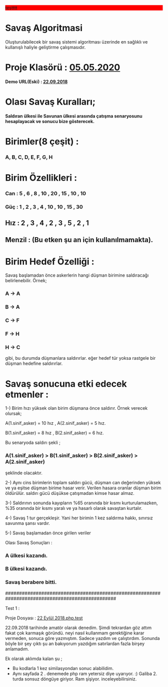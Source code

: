 <div style ="background-color:red;">testttt </div>

# Savaş Algoritmasi

Oluşturulabilecek bir savaş sistemi algoritması üzerinde en sağlıklı ve kullanışlı haliyle geliştirme çalışmasıdır.

# Proje Klasörü : <a href ="https://github.com/alperc58/SavassAlgoritmasi/tree/master/05.05.2020"> 05.05.2020 </a>

#### Demo URL(Eski) : <a href ="http://fetih.online/savas/index.php"> 22.09.2018 </a>

# Olası Savaş Kuralları;

#### Saldıran ülkesi ile Savunan ülkesi arasında çatışma senaryosunu hesaplayacak ve sonucu bize gösterecek.

# Birimler(8 çeşit) : 

###  A, B, C, D, E, F, G, H

# Birim Özellikleri : 

### Can : 5 , 6 , 8 , 10 , 20 , 15 , 10 , 10

### Güç : 1 , 2 , 3 , 4 , 10 , 10 , 15 , 30

## Hız : 2 , 3 , 4 , 2 , 3 , 5 , 2 , 1

## Menzil : (Bu etken şu an için kullanılmamakta).

# Birim Hedef Özelliği : 

Savaş başlamadan önce askerlerin hangi düşman birimine saldıracağı belirlenebilir. Örnek;

### A -> A

### B -> A

### C -> F

### F -> H

### H -> C

gibi, bu durumda düşmanlara saldırırlar. eğer hedef tür yoksa rastgele bir düşman hedefine saldırırlar.

# Savaş sonucuna etki edecek etmenler :

1-) Birim hızı yüksek olan birim düşmana önce saldırır. Örnek verecek olursak;

 A(1.sinif_asker) = 10 hız , A(2.sinif_asker) = 5 hız.
 
 B(1.sinif_asker) = 8 hız , B(2.sinif_asker) = 6 hız.
 

Bu senaryoda saldırı şekli ;  

### A(1.sinif_asker) > B(1.sinif_asker) > B(2.sinif_asker) > A(2.sinif_asker) 

şeklinde olacaktır.

2-) Aynı cins birimlerin toplam saldırı gücü, düşman can değerinden yüksek ve ya eşitse düşman birime hasar verir. Verilen hasara oranlar düşman birim öldürülür. saldırı gücü düşükse çatışmadan kimse hasar almaz.

3-) Saldırının sonunda kayıpların %65 oranında bir kısmı kurturulamazken, %35 oranında bir kısmı yaralı ve ya hasarlı olarak savaştan kurtalır.

4-) Savaş 1 tur gerçekleşir. Yani her birimin 1 kez saldırma hakkı, sınırsız savunma şansı vardır. 

5-) Savaş başlamadan önce girilen veriler

Olası Savaş Sonuçları : 

### A ülkesi kazandı. 

### B ülkesi kazandı. 

### Savaş berabere bitti.

################################################################################################

Test 1 :

Proje Dosyası : <a href ="https://github.com/alperc58/SavassAlgoritmasi/blob/master/22%20%E2%80%8EEyl%C3%BCl%20%E2%80%8E2018.php.test">22 ‎Eylül ‎2018.php.test</a>

22.09.2018 tarihinde amatör olarak denedim. Şimdi tekrardan göz attım fakat çok karmaşık göründü. neyi nasıl kullanmam gerektiğine karar vermeden, sonuca göre yazmıştım. 
Sadece yazdım ve çalıştırdım. Sonunda böyle bir şey çıktı şu an bakıyorum yazdığım satırlardan fazla birşey anlamadım.

Ek olarak aklımda kalan şu ; 
- Bu kodlarla 1 kez similasyondan sonuc alabilidim. 
- Aynı sayfada 2 . denemede php ram yetersiz diye uyarıyor. :) Galiba 2. turda sonsuz döngüye giriyor. Ram şişiyor. inceleyebilirsiniz.
